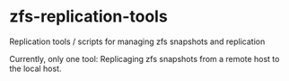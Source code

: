 zfs-replication-tools
=====================

Replication tools / scripts for managing zfs snapshots and replication

Currently, only one tool: Replicaging zfs snapshots from a remote host to the local host.
